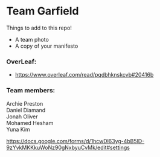 # Team Garfield

Things to add to this repo!
- A team photo
- A copy of your manifesto

### OverLeaf: 
- https://www.overleaf.com/read/pqdbhknskcvb#20416b


### Team members:  
Archie Preston  
Daniel Diamand  
Jonah Oliver  
Mohamed Hesham  
Yuna Kim  

https://docs.google.com/forms/d/1hcwDl63yg-4bB5lD-9zYvkMKKkuWoNz90gNxbyuCvMk/edit#settings
